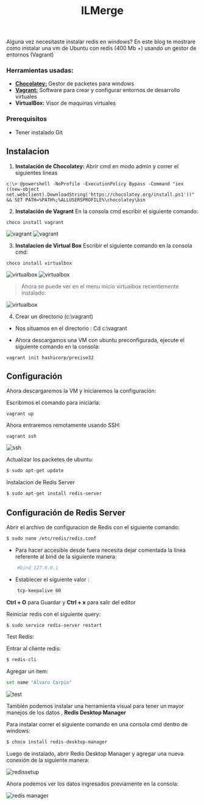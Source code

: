 ﻿---
tags:
  - ilmerge
layout: post
title: 'ILMerge'
category: dotnet
comments: true
---

Alguna vez necesitaste instalar redis en windows? En este blog te mostrare como instalar una vm de Ubuntu con redis (400 Mb +) usando un gestor de entornos (Vagrant) 

### Herramientas usadas:
- **[Chocolatey:](https://chocolatey.org/)** Gestor de packetes para windows
- **[Vagrant:](https://www.vagrantup.com/)**  Software para crear y configurar entornos de desarrollo virtuales 
- **VirtualBox:** Visor de maquinas virtuales

### Prerequisitos

- Tener instalado Git

## Instalacion

1. **Instalación de Chocolatey:**
Abrir cmd en modo admin y correr el siguientes lineas

```dosbatch
c:\> @powershell -NoProfile -ExecutionPolicy Bypass -Command "iex ((new-object net.webclient).DownloadString('https://chocolatey.org/install.ps1'))" && SET PATH=%PATH%;%ALLUSERSPROFILE%\chocolatey\bin
```

2. **Instalación de Vagrant**
En la consola cmd escribir el siguiente  comando:

```dosbatch	
choco install vagrant
```

<img src="{{ site.url }}/assets/content/redis-vagrant/vagrant-install.png" alt="vagrant">

<img src="{{ site.url }}/assets/content/redis-vagrant/vagrant-install2.png" alt="vagrant">

3. **Instalacion de Virtual Box**
Escribir el siguiente comando en la consola cmd:

```dosbatch
choco install virtualbox
```	
<img src="{{ site.url }}/assets/content/redis-vagrant/virtualbox-install.png" alt="virtualbox">

<img src="{{ site.url }}/assets/content/redis-vagrant/virtualbox-install2.png" alt="virtualbox">


>Ahora se puede ver en el menu inicio virtualbox recientemente instalado:

<img src="{{ site.url }}/assets/content/redis-vagrant/virtualbox-install3.png" alt="virtualbox">

4. Crear un directorio (c:\vagrant)

-	Nos situamos en el directorio : Cd c:\vagrant
	
-	Ahora descargamos una VM con ubuntu preconfigurada, ejecute el siguiente comando en la consola:

```dosbatch
vagrant init hashicorp/precise32
```	

## Configuración 

Ahora descargaremos la VM y iniciaremos la configuración:

Escribimos el comando  para iniciarla:

```dosbatch
vagrant up
```
Ahora entraremos remotamente  usando SSH:

```dosbatch
vagrant ssh
```	

<img src="{{ site.url }}/assets/content/redis-vagrant/ssh_connect.png" alt="ssh">

Actualizar los packetes de ubuntu:

```sh
$ sudo apt-get update
```	
Instalacion de Redis Server

```sh
$ sudo apt-get install redis-server
```		

## Configuración de Redis Server

Abrir el archivo de configuracion de Redis con el siguiente comando:

```sh	
$ sudo nano /etc/redis/redis.conf
```	
- Para hacer accesible desde fuera necesita dejar comentada la línea referente al bind de la siguiente manera:

```sh
    #bind 127.0.0.1
```		
- Establecer el siguiente valor :

```sh	
	tcp-keepalive 60
```			
**Ctrl + O** para Guardar y **Ctrl + x** para salir del editor

Reiniciar redis con el siguiente query:

```sh
$ sudo service redis-server restart
```

Test Redis:

Entrar al cliente redis:

```sh	
$ redis-cli
```

Agregar un item:

```sh	
set name "Alvaro Carpio"
```

<img src="{{ site.url }}/assets/content/redis-vagrant/redis-test.png" alt="test">

También podemos instalar una herramienta visual para tener un mayor manejos de los datos , **Redis Desktop Manager**

Para instalar correr el siguiente comando en una consola cmd dentro de windows:

```sh
$ choco install redis-desktop-manager
```	
Luego de instalado, abrir Redis Desktop Manager y agregar una nueva conexión de la siguiente manera:

<img src="{{ site.url }}/assets/content/redis-vagrant/redismanager_setup.png" alt="redissetup">
	
Ahora podemos ver los datos ingresados previamente  en la consola: 

<img src="{{ site.url }}/assets/content/redis-vagrant/redismanager_show.png" alt="redis manager">
	



